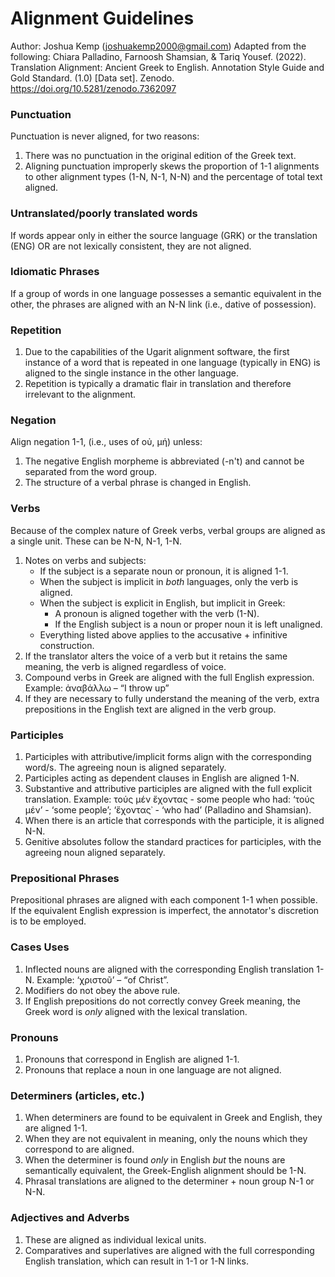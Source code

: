 # Alignment Guidelines
Author: Joshua Kemp (joshuakemp2000@gmail.com)
Adapted from the following:
Chiara Palladino, Farnoosh Shamsian, & Tariq Yousef. (2022). Translation Alignment: Ancient Greek to English. Annotation Style Guide and Gold Standard. (1.0) [Data set]. Zenodo. https://doi.org/10.5281/zenodo.7362097
### Punctuation
Punctuation is never aligned, for two reasons:
  1. There was no punctuation in the original edition of the Greek text.
  2. Aligning punctuation improperly skews the proportion of 1-1 alignments to other alignment types (1-N, N-1, N-N) and the percentage of total text aligned.

### Untranslated/poorly translated words
If words appear only in either the source language (GRK) or the translation (ENG) OR are not lexically consistent, they are not aligned.

### Idiomatic Phrases
If a group of words in one language possesses a semantic equivalent in the other, the phrases are aligned with an N-N link (i.e., dative of possession).

### Repetition
1. Due to the capabilities of the Ugarit alignment software, the first instance of a word that is repeated in one language (typically in ENG) is aligned to the single instance in the other language.
2. Repetition is typically a dramatic flair in translation and therefore irrelevant to the alignment.

### Negation
Align negation 1-1, (i.e., uses of οὐ, μή) unless:
  1. The negative English morpheme is abbreviated (-n't) and cannot be separated from the word group.
  2. The structure of a verbal phrase is changed in English.

### Verbs
Because of the complex nature of Greek verbs, verbal groups are aligned as a single unit. These can be N-N, N-1, 1-N.
1. Notes on verbs and subjects:
   - If the subject is a separate noun or pronoun, it is aligned 1-1.
   - When the subject is implicit in *both* languages, only the verb is aligned.
   - When the subject is explicit in English, but implicit in Greek:
     - A pronoun is aligned together with the verb (1-N).
     - If the English subject is a noun or proper noun it is left unaligned.
   - Everything listed above applies to the accusative + infinitive construction.
2. If the translator alters the voice of a verb but it retains the same meaning, the verb is aligned regardless of voice.
3. Compound verbs in Greek are aligned with the full English expression. Example: ἀναβάλλω – “I throw up”
4. If they are necessary to fully understand the meaning of the verb, extra prepositions in the English text are aligned in the verb group.

### Participles
1. Participles with attributive/implicit forms align with the corresponding word/s. The agreeing noun is aligned separately.
2. Participles acting as dependent clauses in English are aligned 1-N.
3. Substantive and attributive participles are aligned with the full explicit translation. Example: τούς μέν ἔχοντας - some people who had: ‘τούς μέν’ - ‘some people’; ‘ἔχοντας᾽ - ‘who had’ (Palladino and  Shamsian). 
4. When there is an article that corresponds with the participle, it is aligned N-N. 
5. Genitive absolutes follow the standard practices for participles, with the agreeing noun aligned separately.

### Prepositional Phrases
 Prepositional phrases are aligned with each component 1-1 when possible. If the equivalent English expression is imperfect, the annotator's discretion is to be employed.
 
### Cases Uses
1. Inflected nouns are aligned with the corresponding English translation 1-N. Example: ‘χριστοῦ’ – “of Christ”.
2. Modifiers do not obey the above rule.
3. If English prepositions do not correctly convey Greek meaning, the Greek word is *only* aligned with the lexical translation.

### Pronouns
1. Pronouns that correspond in English are aligned 1-1.
2. Pronouns that replace a noun in one language are not aligned.

### Determiners (articles, etc.)
1. When determiners are found to be equivalent in Greek and English, they are aligned 1-1.
2. When they are not equivalent in meaning, only the nouns which they correspond to are aligned.
3. When the determiner is found *only* in English *but* the nouns are semantically equivalent, the Greek-English alignment should be 1-N.
4. Phrasal translations are aligned to the determiner + noun group N-1 or N-N.

### Adjectives and Adverbs
1. These are aligned as individual lexical units.
2. Comparatives and superlatives are aligned with the full corresponding English translation, which can result in 1-1 or 1-N links.

